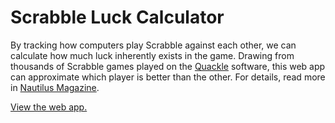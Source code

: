 # Scrabble Luck Calculator

By tracking how computers play Scrabble against each other, we can calculate how much
luck inherently exists in the game. Drawing from thousands of Scrabble games played on
the [Quackle](http://people.csail.mit.edu/jasonkb/quackle/) software, this web app can approximate which player is better than the other.
For details, read more in [Nautilus Magazine](https://nautil.us/issue/73/play/presenting-the-scrabble-luck-calculator).

[View the web app.](https://www.brownanalytics.com/scrabble-luck/)
